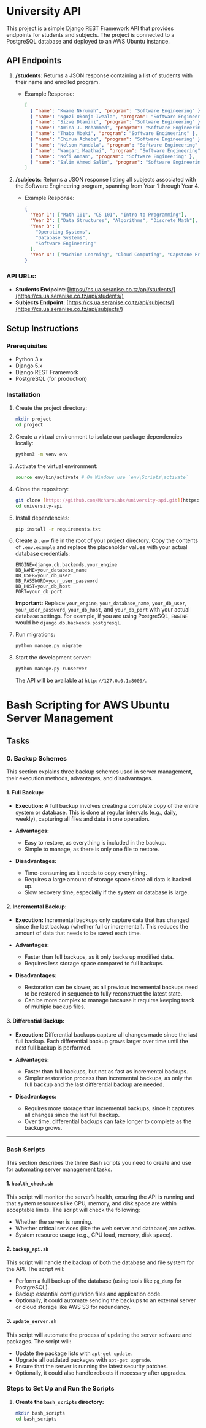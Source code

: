 # University API

This project is a simple Django REST Framework API that provides endpoints for students and subjects. The project is connected to a PostgreSQL database and deployed to an AWS Ubuntu instance.

## API Endpoints

1.  **/students**: Returns a JSON response containing a list of students with their name and enrolled program.

    - Example Response:
      ```json
      [
        { "name": "Kwame Nkrumah", "program": "Software Engineering" },
        { "name": "Ngozi Okonjo-Iweala", "program": "Software Engineering" },
        { "name": "Sizwe Dlamini", "program": "Software Engineering" },
        { "name": "Amina J. Mohammed", "program": "Software Engineering" },
        { "name": "Thabo Mbeki", "program": "Software Engineering" },
        { "name": "Chinua Achebe", "program": "Software Engineering" },
        { "name": "Nelson Mandela", "program": "Software Engineering" },
        { "name": "Wangari Maathai", "program": "Software Engineering" },
        { "name": "Kofi Annan", "program": "Software Engineering" },
        { "name": "Salim Ahmed Salim", "program": "Software Engineering" }
      ]
      ```

2.  **/subjects**: Returns a JSON response listing all subjects associated with the Software Engineering program, spanning from Year 1 through Year 4.
    - Example Response:
      ```json
      {
        "Year 1": ["Math 101", "CS 101", "Intro to Programming"],
        "Year 2": ["Data Structures", "Algorithms", "Discrete Math"],
        "Year 3": [
          "Operating Systems",
          "Database Systems",
          "Software Engineering"
        ],
        "Year 4": ["Machine Learning", "Cloud Computing", "Capstone Project"]
      }
      ```

### API URLs:

- **Students Endpoint:** [https://cs.ua.seranise.co.tz/api/students/](https://cs.ua.seranise.co.tz/api/students/)
- **Subjects Endpoint:** [https://cs.ua.seranise.co.tz/api/subjects/](https://cs.ua.seranise.co.tz/api/subjects/)

## Setup Instructions

### Prerequisites

- Python 3.x
- Django 5.x
- Django REST Framework
- PostgreSQL (for production)

### Installation

1. Create the project directory:

   ```bash
   mkdir project
   cd project
   ```

2. Create a virtual environment to isolate our package dependencies locally:

   ```bash
   python3 -m venv env
   ```

3. Activate the virtual environment:

   ```bash
   source env/bin/activate # On Windows use `env\Scripts\activate`
   ```

4. Clone the repository:

   ```bash
   git clone [https://github.com/McharoLabs/university-api.git](https://github.com/McharoLabs/university-api.git)
   cd university-api
   ```

5. Install dependencies:
   ```bash
   pip install -r requirements.txt
   ```
6. Create a `.env` file in the root of your project directory. Copy the contents of `.env.example` and replace the placeholder values with your actual database credentials:
   ```
   ENGINE=django.db.backends.your_engine
   DB_NAME=your_database_name
   DB_USER=your_db_user
   DB_PASSWORD=your_user_password
   DB_HOST=your_db_host
   PORT=your_db_port
   ```
   **Important:** Replace `your_engine`, `your_database_name`, `your_db_user`, `your_user_password`, `your_db_host`, and `your_db_port` with your actual database settings. For example, if you are using PostgreSQL, `ENGINE` would be `django.db.backends.postgresql`.
7. Run migrations:
   ```bash
   python manage.py migrate
   ```
8. Start the development server:
   ```bash
   python manage.py runserver
   ```
   The API will be available at `http://127.0.0.1:8000/`.

# Bash Scripting for AWS Ubuntu Server Management

## Tasks

### 0. Backup Schemes

This section explains three backup schemes used in server management, their execution methods, advantages, and disadvantages.

#### 1. Full Backup:

- **Execution:** A full backup involves creating a complete copy of the entire system or database. This is done at regular intervals (e.g., daily, weekly), capturing all files and data in one operation.

- **Advantages:**

  - Easy to restore, as everything is included in the backup.
  - Simple to manage, as there is only one file to restore.

- **Disadvantages:**
  - Time-consuming as it needs to copy everything.
  - Requires a large amount of storage space since all data is backed up.
  - Slow recovery time, especially if the system or database is large.

#### 2. Incremental Backup:

- **Execution:** Incremental backups only capture data that has changed since the last backup (whether full or incremental). This reduces the amount of data that needs to be saved each time.

- **Advantages:**

  - Faster than full backups, as it only backs up modified data.
  - Requires less storage space compared to full backups.

- **Disadvantages:**
  - Restoration can be slower, as all previous incremental backups need to be restored in sequence to fully reconstruct the latest state.
  - Can be more complex to manage because it requires keeping track of multiple backup files.

#### 3. Differential Backup:

- **Execution:** Differential backups capture all changes made since the last full backup. Each differential backup grows larger over time until the next full backup is performed.

- **Advantages:**

  - Faster than full backups, but not as fast as incremental backups.
  - Simpler restoration process than incremental backups, as only the full backup and the last differential backup are needed.

- **Disadvantages:**
  - Requires more storage than incremental backups, since it captures all changes since the last full backup.
  - Over time, differential backups can take longer to complete as the backup grows.

---

### Bash Scripts

This section describes the three Bash scripts you need to create and use for automating server management tasks.

#### 1. `health_check.sh`

This script will monitor the server’s health, ensuring the API is running and that system resources like CPU, memory, and disk space are within acceptable limits. The script will check the following:

- Whether the server is running.
- Whether critical services (like the web server and database) are active.
- System resource usage (e.g., CPU load, memory, disk space).

#### 2. `backup_api.sh`

This script will handle the backup of both the database and file system for the API. The script will:

- Perform a full backup of the database (using tools like `pg_dump` for PostgreSQL).
- Backup essential configuration files and application code.
- Optionally, it could automate sending the backups to an external server or cloud storage like AWS S3 for redundancy.

#### 3. `update_server.sh`

This script will automate the process of updating the server software and packages. The script will:

- Update the package lists with `apt-get update`.
- Upgrade all outdated packages with `apt-get upgrade`.
- Ensure that the server is running the latest security patches.
- Optionally, it could also handle reboots if necessary after upgrades.

### Steps to Set Up and Run the Scripts

1. **Create the `bash_scripts` directory:**

   ```bash
   mkdir bash_scripts
   cd bash_scripts
   ```
